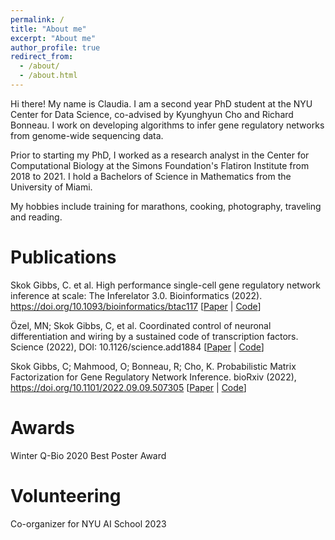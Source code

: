 ```yaml
---
permalink: /
title: "About me"
excerpt: "About me"
author_profile: true
redirect_from: 
  - /about/
  - /about.html
---
```


Hi there! My name is Claudia. I am a second year PhD student at the NYU Center for Data Science, co-advised by 
Kyunghyun Cho and Richard Bonneau. I work on developing algorithms to infer gene regulatory networks from genome-wide 
sequencing data. 

Prior to starting my PhD, I worked as a research analyst in the Center for Computational Biology at the Simons 
Foundation's Flatiron Institute from 2018 to 2021. I hold a Bachelors of Science in Mathematics from the University of Miami.

My hobbies include training for marathons, cooking, photography, traveling and reading.

# Publications

Skok Gibbs, C. et al. High performance single-cell gene regulatory network inference at scale: The Inferelator 3.0. 
Bioinformatics (2022). https://doi.org/10.1093/bioinformatics/btac117
[[Paper](https://doi.org/10.1101/2022.09.09.507305) | 
[Code](https://github.com/flatironinstitute/inferelator)]

Özel, MN; Skok Gibbs, C, et al. Coordinated control of neuronal differentiation and wiring by a sustained
code of transcription factors. 
Science (2022), DOI: 10.1126/science.add1884
[[Paper](https://www.science.org/doi/10.1126/science.add1884) | 
[Code](https://github.com/cskokgibbs/DMOLN_NetworkScripts)]

Skok Gibbs, C; Mahmood, O; Bonneau, R; Cho, K.
Probabilistic Matrix Factorization for Gene Regulatory Network Inference. 
bioRxiv (2022), https://doi.org/10.1101/2022.09.09.507305
[[Paper](https://doi.org/10.1101/2022.09.09.507305) | 
[Code](https://github.com/nyu-dl/pmf-grn)]

# Awards
Winter Q-Bio 2020 Best Poster Award

# Volunteering
Co-organizer for NYU AI School 2023